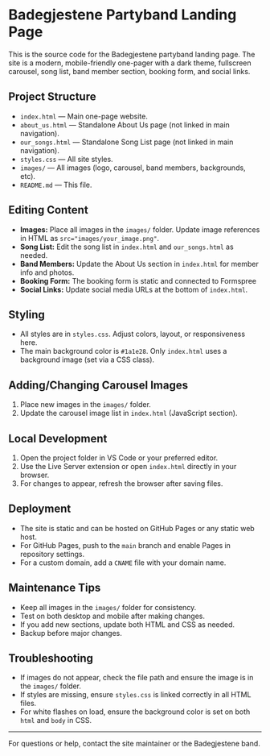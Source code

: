 # Badegjestene Partyband Landing Page

This is the source code for the Badegjestene partyband landing page. The site is a modern, mobile-friendly one-pager with a dark theme, fullscreen carousel, song list, band member section, booking form, and social links.

## Project Structure

- `index.html` — Main one-page website.
- `about_us.html` — Standalone About Us page (not linked in main navigation).
- `our_songs.html` — Standalone Song List page (not linked in main navigation).
- `styles.css` — All site styles.
- `images/` — All images (logo, carousel, band members, backgrounds, etc).
- `README.md` — This file.

## Editing Content

- **Images:** Place all images in the `images/` folder. Update image references in HTML as `src="images/your_image.png"`.
- **Song List:** Edit the song list in `index.html` and `our_songs.html` as needed.
- **Band Members:** Update the About Us section in `index.html` for member info and photos.
- **Booking Form:** The booking form is static and connected to Formspree
- **Social Links:** Update social media URLs at the bottom of `index.html`.

## Styling

- All styles are in `styles.css`. Adjust colors, layout, or responsiveness here.
- The main background color is `#1a1e28`. Only `index.html` uses a background image (set via a CSS class).

## Adding/Changing Carousel Images

1. Place new images in the `images/` folder.
2. Update the carousel image list in `index.html` (JavaScript section).

## Local Development

1. Open the project folder in VS Code or your preferred editor.
2. Use the Live Server extension or open `index.html` directly in your browser.
3. For changes to appear, refresh the browser after saving files.

## Deployment

- The site is static and can be hosted on GitHub Pages or any static web host.
- For GitHub Pages, push to the `main` branch and enable Pages in repository settings.
- For a custom domain, add a `CNAME` file with your domain name.

## Maintenance Tips

- Keep all images in the `images/` folder for consistency.
- Test on both desktop and mobile after making changes.
- If you add new sections, update both HTML and CSS as needed.
- Backup before major changes.

## Troubleshooting

- If images do not appear, check the file path and ensure the image is in the `images/` folder.
- If styles are missing, ensure `styles.css` is linked correctly in all HTML files.
- For white flashes on load, ensure the background color is set on both `html` and `body` in CSS.

---
For questions or help, contact the site maintainer or the Badegjestene band.

